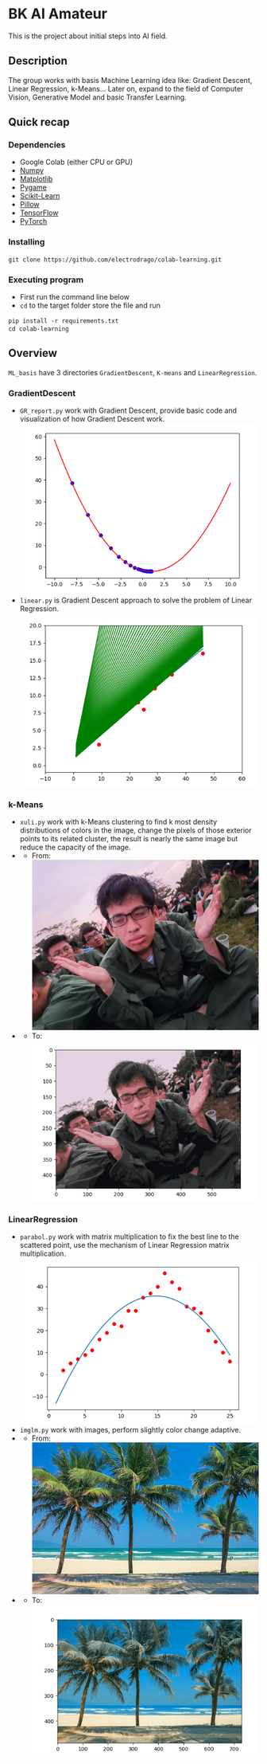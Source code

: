 # BK AI Amateur

This is the project about initial steps into AI field.

## Description

The group works with basis Machine Learning idea like: Gradient Descent, Linear Regression, k-Means... Later on, 
expand to the field of Computer Vision, Generative Model and basic Transfer Learning.

## Quick recap

### Dependencies

* Google Colab (either CPU or GPU)
* [Numpy](https://numpy.org/)
* [Matplotlib](https://matplotlib.org/)
* [Pygame](https://github.com/pygame/pygame)
* [Scikit-Learn](https://scikit-learn.org/stable/)
* [Pillow](https://pillow.readthedocs.io/en/stable/)
* [TensorFlow](https://www.tensorflow.org/)
* [PyTorch](https://pytorch.org/)

### Installing

```
git clone https://github.com/electrodrago/colab-learning.git
```

### Executing program

* First run the command line below
* `cd` to the target folder store the file and run
```
pip install -r requirements.txt
cd colab-learning
```

## Overview

`ML_basis` have 3 directories `GradientDescent`, `K-means` and `LinearRegression`. <br>
### GradientDescent
* `GR_report.py` work with Gradient Descent, provide basic code and visualization of
how Gradient Descent work.
![Gradient Descent](assets/GD_report.png)
* `linear.py` is Gradient Descent approach to solve the problem of 
Linear Regression.
![Gradient Descent](assets/linear.png)
### k-Means
* `xuli.py` work with k-Means clustering to find k most density distributions of colors
in the image, change the pixels of those exterior points to its related cluster, the result
is nearly the same image but reduce the capacity of the image.
* * From:
![Original](ML_basis/k-Means/b.jpg)
* * To:
![k-Means](assets/xuli.png)
### LinearRegression
* `parabol.py` work with matrix multiplication to fix the best
line to the scattered point, use the mechanism of Linear Regression
matrix multiplication.
![Parabol](assets/parabol.png)
* `imglm.py` work with images, perform slightly color change adaptive.
* * From:
![Original](ML_basis/LinearRegression/beach.jpg)
* * To:
![k-Means](assets/imglm.png)